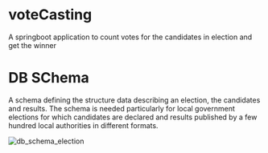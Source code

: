 # voteCasting
 A springboot application  to count votes  for the candidates in election and get the winner


# DB SChema
A schema defining the structure data describing an election, the candidates and results. The schema is needed particularly for local government elections for which candidates are declared and results published by a few hundred local authorities in different formats.


![db_schema_election](https://user-images.githubusercontent.com/71304011/213733386-dd9446e0-ea4f-4e43-8bcf-4a14de749c44.jpeg)

